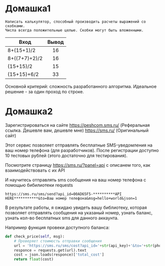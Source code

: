 Домашка1
===

```
Написать калькулятор, способный производить расчеты выражений со скобками.
Числа всегда положительные целые. Скобки могут быть вложенными.
```

|    Вход       |        Вывод       |
| ------------- |:------------------:|
| 8+(15+1)/2 | 16 |
| 8+((7+7)+2)/2 | 16 |
| (15+15)/2 | 15 |
| (15+15)+6/2 | 33 |

Основной критерий: сложность разработанного алгоритма. Идеальное решение - за один проход по строке.



Домашка2
===

Зарегистрироваться на сайте https://peshcom.sms.ru/ (Реферальная ссылка. Дешевле вам, дешевле мне) https://sms.ru/ (Оригинальный сайт)

Этот сервис позволяет отправлять бесплатные SMS-уведомления на ваш номер телефона (для разработчиков). После регистрации доступно 10 тестовых рублей (этого достаточно для тестирования).

Посмотрите страницу https://sms.ru/?panel=api с описанем того, как взаимодействовать с их API 

И научитесь отправлять sms сообщения на ваш номер телефона с помощью бибилиотеки requests

```
https://sms.ru/sms/send?api_id=00AD65F5-**********API HERE***********&to=Ваш номер телефона&msg=hello+world&json=1
```

В результате работы, я ожидаю увидеть вашу библиотеку, которая позволяет отправлять сообщения на указаный номер, узнать баланс, узнать кол-во бесплатных sms для данного аккаунта. 

Например функция провеки доступного баланса:
```python
def check_price(self, msg):
	# Проверяет стоимость отправки сообщения
	url = 'https://sms.ru/sms/cost?api_id='+str(api_key)+'&to='+str(phone_number)+'&msg='+msg+'&json=1'
	responce = requests.get(url).text
	cost = json.loads(responce)['total_cost']
	return float(cost)
```